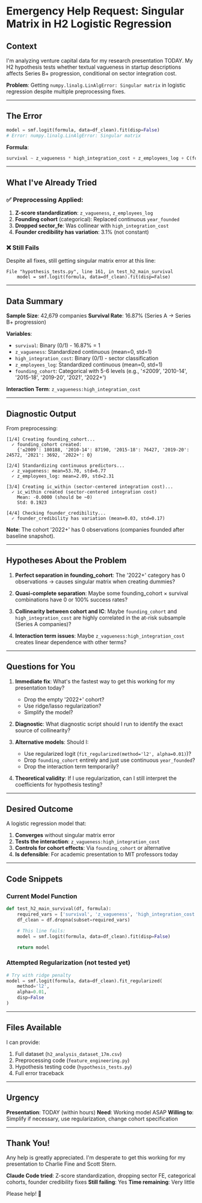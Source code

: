 # Emergency Help Request: Singular Matrix in H2 Logistic Regression

## Context

I'm analyzing venture capital data for my research presentation TODAY. My H2 hypothesis tests whether textual vagueness in startup descriptions affects Series B+ progression, conditional on sector integration cost.

**Problem**: Getting `numpy.linalg.LinAlgError: Singular matrix` in logistic regression despite multiple preprocessing fixes.

---

## The Error

```python
model = smf.logit(formula, data=df_clean).fit(disp=False)
# Error: numpy.linalg.LinAlgError: Singular matrix
```

**Formula**:
```python
survival ~ z_vagueness * high_integration_cost + z_employees_log + C(founding_cohort)
```

---

## What I've Already Tried

### ✅ Preprocessing Applied:
1. **Z-score standardization**: `z_vagueness`, `z_employees_log`
2. **Founding cohort** (categorical): Replaced continuous `year_founded`
3. **Dropped sector_fe**: Was collinear with `high_integration_cost`
4. **Founder credibility has variation**: 3.1% (not constant)

### ❌ Still Fails

Despite all fixes, still getting singular matrix error at this line:
```
File "hypothesis_tests.py", line 161, in test_h2_main_survival
    model = smf.logit(formula, data=df_clean).fit(disp=False)
```

---

## Data Summary

**Sample Size**: 42,679 companies
**Survival Rate**: 16.87% (Series A → Series B+ progression)

**Variables**:
- `survival`: Binary (0/1) - 16.87% = 1
- `z_vagueness`: Standardized continuous (mean=0, std=1)
- `high_integration_cost`: Binary (0/1) - sector classification
- `z_employees_log`: Standardized continuous (mean=0, std=1)
- `founding_cohort`: Categorical with 5-6 levels (e.g., '≤2009', '2010-14', '2015-18', '2019-20', '2021', '2022+')

**Interaction Term**: `z_vagueness:high_integration_cost`

---

## Diagnostic Output

From preprocessing:
```
[1/4] Creating founding_cohort...
  ✓ founding_cohort created:
    {'≤2009': 180188, '2010-14': 87190, '2015-18': 76427, '2019-20': 24572, '2021': 3692, '2022+': 0}

[2/4] Standardizing continuous predictors...
  ✓ z_vagueness: mean=53.70, std=6.77
  ✓ z_employees_log: mean=2.09, std=2.31

[3/4] Creating ic_within (sector-centered integration cost)...
  ✓ ic_within created (sector-centered integration cost)
    Mean: -0.0000 (should be ~0)
    Std: 0.1923

[4/4] Checking founder_credibility...
  ✓ founder_credibility has variation (mean=0.03, std=0.17)
```

**Note**: The cohort '2022+' has 0 observations (companies founded after baseline snapshot).

---

## Hypotheses About the Problem

1. **Perfect separation in founding_cohort**: The '2022+' category has 0 observations → causes singular matrix when creating dummies?

2. **Quasi-complete separation**: Maybe some founding_cohort × survival combinations have 0 or 100% success rates?

3. **Collinearity between cohort and IC**: Maybe `founding_cohort` and `high_integration_cost` are highly correlated in the at-risk subsample (Series A companies)?

4. **Interaction term issues**: Maybe `z_vagueness:high_integration_cost` creates linear dependence with other terms?

---

## Questions for You

1. **Immediate fix**: What's the fastest way to get this working for my presentation today?
   - Drop the empty '2022+' cohort?
   - Use ridge/lasso regularization?
   - Simplify the model?

2. **Diagnostic**: What diagnostic script should I run to identify the exact source of collinearity?

3. **Alternative models**: Should I:
   - Use regularized logit (`fit_regularized(method='l2', alpha=0.01)`)?
   - Drop `founding_cohort` entirely and just use continuous `year_founded`?
   - Drop the interaction term temporarily?

4. **Theoretical validity**: If I use regularization, can I still interpret the coefficients for hypothesis testing?

---

## Desired Outcome

A logistic regression model that:
1. **Converges** without singular matrix error
2. **Tests the interaction**: `z_vagueness:high_integration_cost`
3. **Controls for cohort effects**: Via `founding_cohort` or alternative
4. **Is defensible**: For academic presentation to MIT professors today

---

## Code Snippets

### Current Model Function
```python
def test_h2_main_survival(df, formula):
    required_vars = ['survival', 'z_vagueness', 'high_integration_cost']
    df_clean = df.dropna(subset=required_vars)

    # This line fails:
    model = smf.logit(formula, data=df_clean).fit(disp=False)

    return model
```

### Attempted Regularization (not tested yet)
```python
# Try with ridge penalty
model = smf.logit(formula, data=df_clean).fit_regularized(
    method='l2',
    alpha=0.01,
    disp=False
)
```

---

## Files Available

I can provide:
1. Full dataset (`h2_analysis_dataset_17m.csv`)
2. Preprocessing code (`feature_engineering.py`)
3. Hypothesis testing code (`hypothesis_tests.py`)
4. Full error traceback

---

## Urgency

**Presentation**: TODAY (within hours)
**Need**: Working model ASAP
**Willing to**: Simplify if necessary, use regularization, change cohort specification

---

## Thank You!

Any help is greatly appreciated. I'm desperate to get this working for my presentation to Charlie Fine and Scott Stern.

**Claude Code tried**: Z-score standardization, dropping sector FE, categorical cohorts, founder credibility fixes
**Still failing**: Yes
**Time remaining**: Very little

Please help! 🙏
